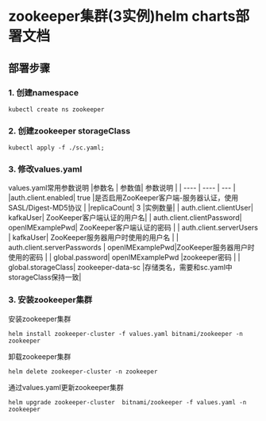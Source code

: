 # zookeeper集群(3实例)helm charts部署文档
## 部署步骤
### 1. 创建namespace
```
kubectl create ns zookeeper
```
### 2. 创建zookeeper storageClass
```
kubectl apply -f ./sc.yaml;
```

### 3. 修改values.yaml
values.yaml常用参数说明
|参数名   | 参数值|  参数说明    |
|  ----  | ----  | --- |
|auth.client.enabled| true |是否启用ZooKeeper客户端-服务器认证，使用SASL/Digest-MD5协议 |
|replicaCount| 3 |实例数量|
| auth.client.clientUser| kafkaUser| ZooKeeper客户端认证的用户名|
| auth.client.clientPassword| openIMExamplePwd| ZooKeeper客户端认证的密码 |
| auth.client.serverUsers | kafkaUser| ZooKeeper服务器用户时使用的用户名 |
| auth.client.serverPasswords | openIMExamplePwd|ZooKeeper服务器用户时使用的密码 |
| global.password| openIMExamplePwd |zookeeper密码 |
| global.storageClass| zookeeper-data-sc |存储类名，需要和sc.yaml中storageClass保持一致|


### 3. 安装zookeeper集群
安装zookeeper集群
```
helm install zookeeper-cluster -f values.yaml bitnami/zookeeper -n zookeeper
```
卸载zookeeper集群
```
helm delete zookeeper-cluster -n zookeeper
```
通过values.yaml更新zookeeper集群
```
helm upgrade zookeeper-cluster  bitnami/zookeeper -f values.yaml -n zookeeper
```